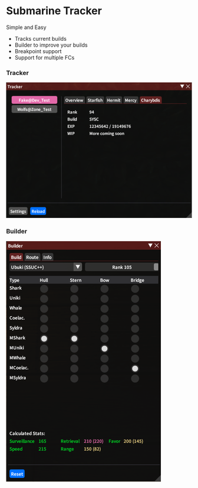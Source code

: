 # Submarine Tracker

Simple and Easy  
+ Tracks current builds  
+ Builder to improve your builds  
+ Breakpoint support
+ Support for multiple FCs  

### Tracker
![tracker](SubmarineTracker/images/tracker.png)

### Builder
![builder](SubmarineTracker/images/builder.png)

